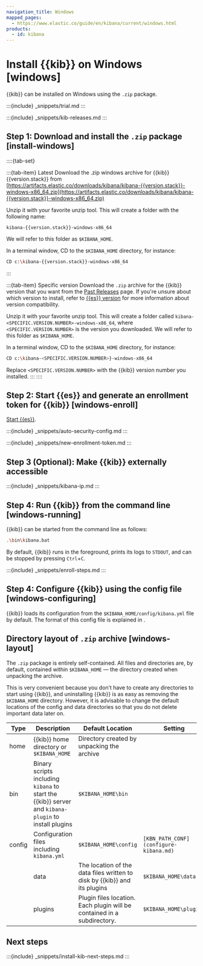```yaml
---
navigation_title: Windows
mapped_pages:
  - https://www.elastic.co/guide/en/kibana/current/windows.html
products:
  - id: kibana
---
```


# Install {{kib}} on Windows [windows]

{{kib}} can be installed on Windows using the `.zip` package.

:::{include} _snippets/trial.md
:::

:::{include} _snippets/kib-releases.md
:::

## Step 1: Download and install the `.zip` package [install-windows]

::::{tab-set}

:::{tab-item} Latest
Download the .zip windows archive for {{kib}} {{version.stack}} from [https://artifacts.elastic.co/downloads/kibana/kibana-{{version.stack}}-windows-x86_64.zip](https://artifacts.elastic.co/downloads/kibana/kibana-{{version.stack}}-windows-x86_64.zip)

Unzip it with your favorite unzip tool. This will create a folder with the following name:

```text subs=true
kibana-{{version.stack}}-windows-x86_64
```
We will refer to this folder as `$KIBANA_HOME`.

In a terminal window, CD to the `$KIBANA_HOME` directory, for instance:

```sh subs=true
CD c:\kibana-{{version.stack}}-windows-x86_64
```
:::

:::{tab-item} Specific version
Download the `.zip` archive for the {{kib}} version that you want from the [Past Releases](https://www.elastic.co/downloads/past-releases) page. 
If you're unsure about which version to install, refer to [{{es}} version](/deploy-manage/deploy/self-managed/install-kibana.md#elasticsearch-version) for more information about version compatibility.

Unzip it with your favorite unzip tool. This will create a folder called `kibana-<SPECIFIC.VERSION.NUMBER>-windows-x86_64`, where `<SPECIFIC.VERSION.NUMBER>` is the version you downloaded. We will refer to this folder as `$KIBANA_HOME`. 

In a terminal window, CD to the `$KIBANA_HOME` directory, for instance:

```sh subs=true
CD c:\kibana-<SPECIFIC.VERSION.NUMBER>}-windows-x86_64
```
Replace `<SPECIFIC.VERSION.NUMBER>` with the {{kib}} version number you installed. 
:::
::::

## Step 2: Start {{es}} and generate an enrollment token for {{kib}} [windows-enroll]

[Start {{es}}](/deploy-manage/maintenance/start-stop-services/start-stop-elasticsearch.md).

:::{include} _snippets/auto-security-config.md
:::

:::{include} _snippets/new-enrollment-token.md
:::

## Step 3 (Optional): Make {{kib}} externally accessible

:::{include} _snippets/kibana-ip.md
:::

## Step 4: Run {{kib}} from the command line [windows-running]

{{kib}} can be started from the command line as follows:

```sh
.\bin\kibana.bat
```

By default, {{kib}} runs in the foreground, prints its logs to `STDOUT`, and can be stopped by pressing `Ctrl`+`C`.

:::{include} _snippets/enroll-steps.md
:::

## Step 4: Configure {{kib}} using the config file [windows-configuring]

{{kib}} loads its configuration from the `$KIBANA_HOME/config/kibana.yml` file by default.  The format of this config file is explained in [](configure-kibana.md).

## Directory layout of `.zip` archive [windows-layout]

The `.zip` package is entirely self-contained. All files and directories are, by default, contained within `$KIBANA_HOME` — the directory created when unpacking the archive.

This is very convenient because you don’t have to create any directories to start using {{kib}}, and uninstalling {{kib}} is as easy as removing the `$KIBANA_HOME` directory.  However, it is advisable to change the default locations of the config and data directories so that you do not delete important data later on.

| Type | Description | Default Location | Setting |
| --- | --- | --- | --- |
| home | {{kib}} home directory or `$KIBANA_HOME` | Directory created by unpacking the archive |  |
| bin | Binary scripts including `kibana` to start the {{kib}} server    and `kibana-plugin` to install plugins | `$KIBANA_HOME\bin` |  |
| config | Configuration files including `kibana.yml` | `$KIBANA_HOME\config` | `[KBN_PATH_CONF](configure-kibana.md)` |
|  | data | The location of the data files written to disk by {{kib}} and its plugins | `$KIBANA_HOME\data` |
|  | plugins | Plugin files location. Each plugin will be contained in a subdirectory. | `$KIBANA_HOME\plugins` |

## Next steps

:::{include} _snippets/install-kib-next-steps.md
:::